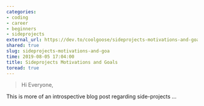 ```yaml
---
categories:
- coding
- career
- beginners
- sideprojects
external_url: https://dev.to/coolgoose/sideprojects-motivations-and-goals-54od
shared: true
slug: sideprojects-motivations-and-goa
time: 2019-08-05 17:04:00
title: Sideprojects Motivations and Goals
toread: true
---
```


> Hi Everyone,

This is more of an introspective blog post regarding side-projects ...